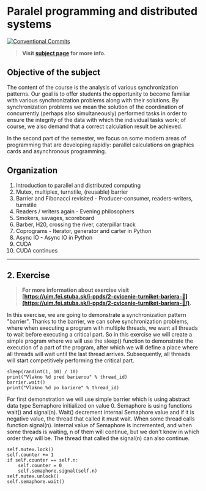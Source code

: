 # Paralel programming and distributed systems

[![Conventional Commits](https://img.shields.io/badge/Conventional%20Commits-1.0.0-blue.svg)](https://conventionalcommits.org)

> **Visit [subject page](https://uim.fei.stuba.sk/predmet/i-ppds) for more info.**

## Objective of the subject

The content of the course is the analysis of various synchronization patterns. Our goal is to offer students the
opportunity to become familiar with various synchronization problems along with their solutions. By synchronization
problems we mean the solution of the coordination of concurrently (perhaps also simultaneously) performed tasks in order
to ensure the integrity of the data with which the individual tasks work; of course, we also demand that a correct
calculation result be achieved.

In the second part of the semester, we focus on some modern areas of programming that are developing rapidly: parallel
calculations on graphics cards and asynchronous programming.

## Organization

1. Introduction to parallel and distributed computing
2. Mutex, multiplex, turnstile, (reusable) barrier
3. Barrier and Fibonacci revisited - Producer-consumer, readers-writers, turnstile
4. Readers / writers again - Evening philosophers
5. Smokers, savages, scoreboard
6. Barber, H20, crossing the river, caterpillar track
7. Coprograms - Iterator, generator and carter in Python
8. Async IO - Async IO in Python
9. CUDA
10. CUDA continues

___

## 2. Exercise

> **For more information about exercise visit [https://uim.fei.stuba.sk/i-ppds/2-cvicenie-turniket-bariera-🚧](https://uim.fei.stuba.sk/i-ppds/2-cvicenie-turniket-bariera-🚧/).**

In this exercise, we are going to demonstrate a synchronization pattern "barrier". Thanks to the barrier, we can solve
synchronization problems, where when executing a program with multiple threads, we want all threads to wait before
executing a critical part. So in this exercise we will create a simple program where we will use the sleep() function to
demonstrate the execution of a part of the program, after which we will define a place where all threads will wait until
the last thread arrives. Subsequently, all threads will start competitively performing the critical part.

```
sleep(randint(1, 10) / 10)
print("Vlakno %d pred barierou" % thread_id)
barrier.wait()
print("Vlakno %d po bariere" % thread_id)
```

For first demonstration we will use simple barrier which is using abstract data type Semaphore initialized on value 0.
Semaphore is using functions wait() and signal(n). Wait() decrement internal Semaphore value and if it is negative
value, the thread that called it must wait. When some thread calls function signal(n). internal value of Semaphore is
incremented, and when some threads is waiting, n of them will continue, but we don't know in which order they will be.
The thread that called the signal(n) can also continue.

```
self.mutex.lock()
self.counter += 1
if self.counter == self.n:
    self.counter = 0
    self.semaphore.signal(self.n)
self.mutex.unlock()
self.semaphore.wait()
```